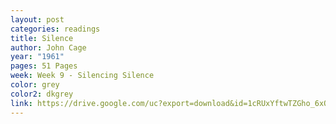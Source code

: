 ```yaml
---
layout: post
categories: readings
title: Silence
author: John Cage
year: "1961"
pages: 51 Pages
week: Week 9 - Silencing Silence
color: grey
color2: dkgrey
link: https://drive.google.com/uc?export=download&id=1cRUxYftwTZGho_6xOpyIMxifRAtSJNAn
---
```

